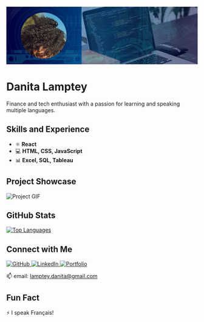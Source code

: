 ![Front-end Development](https://github.com/iamatinad/danitalamptey/blob/main/banner-ati.jpg)

# Danita Lamptey
Finance and tech enthusiast with a passion for learning and speaking multiple languages.

## Skills and Experience
- ⚛ **React** 
- 💻 **HTML, CSS, JavaScript**
- 📊 **Excel, SQL, Tableau**

## Project Showcase

<img src="https://github.com/iamatinad/danitalamptey/blob/main/atiblog.gif" width="512" alt="Project GIF">

## GitHub Stats

<a href="https://github.com/anuraghazra/github-readme-stats">
  <img src="https://github-readme-stats.vercel.app/api/top-langs/?username=iamatinad&theme=transparent" alt="Top Languages">
</a>

## Connect with Me

<a href="https://github.com/iamatinad">
  <img src="https://img.shields.io/badge/GitHub-000000?style=for-the-badge&logo=github&logoColor=white" alt="GitHub" height="30">
</a>
<a href="https://www.linkedin.com/in/danita-lamptey/">
  <img src="https://img.shields.io/badge/LinkedIn-0077b5?style=for-the-badge&logo=linkedin&logoColor=white" alt="LinkedIn" height="30">
</a>
<a href="https://portfolio-danitalamptey.vercel.app/">
  <img src="https://img.shields.io/badge/Portfolio-000000?style=for-the-badge&logo=icloud&logoColor=white" alt="Portfolio" height="30">
</a>


📫  email: lamptey.danita@gmail.com




## Fun Fact
⚡ I speak Français!
